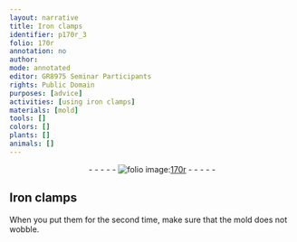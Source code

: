 ```yaml
---
layout: narrative
title: Iron clamps
identifier: p170r_3
folio: 170r
annotation: no
author:
mode: annotated
editor: GR8975 Seminar Participants
rights: Public Domain
purposes: [advice]
activities: [using iron clamps]
materials: [mold]
tools: []
colors: []
plants: []
animals: []
---
```


 <div class="folio" align="center">- - - - - <a href="http://gallica.bnf.fr/ark:/12148/btv1b10500001g/f345.image" target="_blank"><img src="https://cu-mkp.github.io/GR8975-edition/assets/photo-icon.png" alt="folio image: " style="display:inline-block; margin-bottom:-3px;"/>170r</a> - - - - - </div> <span class="activity"></span> 

## Iron clamps

 
When you put them for the second time, make sure that the <span class="material">mold</span> does not wobble.
 